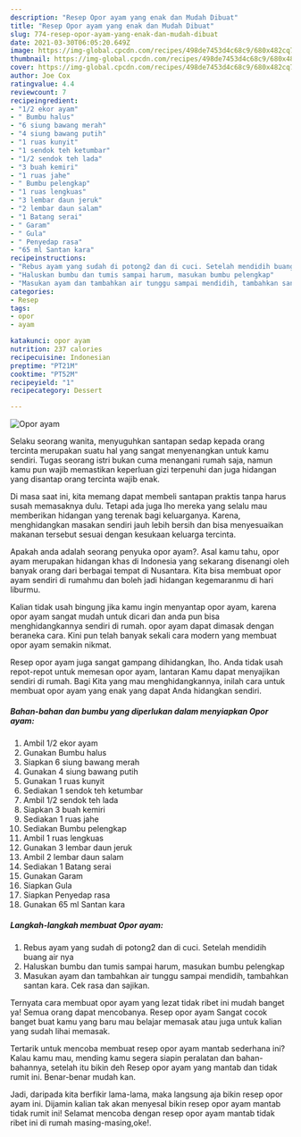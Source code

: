 ```yaml
---
description: "Resep Opor ayam yang enak dan Mudah Dibuat"
title: "Resep Opor ayam yang enak dan Mudah Dibuat"
slug: 774-resep-opor-ayam-yang-enak-dan-mudah-dibuat
date: 2021-03-30T06:05:20.649Z
image: https://img-global.cpcdn.com/recipes/498de7453d4c68c9/680x482cq70/opor-ayam-foto-resep-utama.jpg
thumbnail: https://img-global.cpcdn.com/recipes/498de7453d4c68c9/680x482cq70/opor-ayam-foto-resep-utama.jpg
cover: https://img-global.cpcdn.com/recipes/498de7453d4c68c9/680x482cq70/opor-ayam-foto-resep-utama.jpg
author: Joe Cox
ratingvalue: 4.4
reviewcount: 7
recipeingredient:
- "1/2 ekor ayam"
- " Bumbu halus"
- "6 siung bawang merah"
- "4 siung bawang putih"
- "1 ruas kunyit"
- "1 sendok teh ketumbar"
- "1/2 sendok teh lada"
- "3 buah kemiri"
- "1 ruas jahe"
- " Bumbu pelengkap"
- "1 ruas lengkuas"
- "3 lembar daun jeruk"
- "2 lembar daun salam"
- "1 Batang serai"
- " Garam"
- " Gula"
- " Penyedap rasa"
- "65 ml Santan kara"
recipeinstructions:
- "Rebus ayam yang sudah di potong2 dan di cuci. Setelah mendidih buang air nya"
- "Haluskan bumbu dan tumis sampai harum, masukan bumbu pelengkap"
- "Masukan ayam dan tambahkan air tunggu sampai mendidih, tambahkan santan kara. Cek rasa dan sajikan."
categories:
- Resep
tags:
- opor
- ayam

katakunci: opor ayam 
nutrition: 237 calories
recipecuisine: Indonesian
preptime: "PT21M"
cooktime: "PT52M"
recipeyield: "1"
recipecategory: Dessert

---
```



![Opor ayam](https://img-global.cpcdn.com/recipes/498de7453d4c68c9/680x482cq70/opor-ayam-foto-resep-utama.jpg)

Selaku seorang wanita, menyuguhkan santapan sedap kepada orang tercinta merupakan suatu hal yang sangat menyenangkan untuk kamu sendiri. Tugas seorang istri bukan cuma menangani rumah saja, namun kamu pun wajib memastikan keperluan gizi terpenuhi dan juga hidangan yang disantap orang tercinta wajib enak.

Di masa  saat ini, kita memang dapat membeli santapan praktis tanpa harus susah memasaknya dulu. Tetapi ada juga lho mereka yang selalu mau memberikan hidangan yang terenak bagi keluarganya. Karena, menghidangkan masakan sendiri jauh lebih bersih dan bisa menyesuaikan makanan tersebut sesuai dengan kesukaan keluarga tercinta. 



Apakah anda adalah seorang penyuka opor ayam?. Asal kamu tahu, opor ayam merupakan hidangan khas di Indonesia yang sekarang disenangi oleh banyak orang dari berbagai tempat di Nusantara. Kita bisa membuat opor ayam sendiri di rumahmu dan boleh jadi hidangan kegemaranmu di hari liburmu.

Kalian tidak usah bingung jika kamu ingin menyantap opor ayam, karena opor ayam sangat mudah untuk dicari dan anda pun bisa menghidangkannya sendiri di rumah. opor ayam dapat dimasak dengan beraneka cara. Kini pun telah banyak sekali cara modern yang membuat opor ayam semakin nikmat.

Resep opor ayam juga sangat gampang dihidangkan, lho. Anda tidak usah repot-repot untuk memesan opor ayam, lantaran Kamu dapat menyajikan sendiri di rumah. Bagi Kita yang mau menghidangkannya, inilah cara untuk membuat opor ayam yang enak yang dapat Anda hidangkan sendiri.

<!--inarticleads1-->

##### Bahan-bahan dan bumbu yang diperlukan dalam menyiapkan Opor ayam:

1. Ambil 1/2 ekor ayam
1. Gunakan  Bumbu halus
1. Siapkan 6 siung bawang merah
1. Gunakan 4 siung bawang putih
1. Gunakan 1 ruas kunyit
1. Sediakan 1 sendok teh ketumbar
1. Ambil 1/2 sendok teh lada
1. Siapkan 3 buah kemiri
1. Sediakan 1 ruas jahe
1. Sediakan  Bumbu pelengkap
1. Ambil 1 ruas lengkuas
1. Gunakan 3 lembar daun jeruk
1. Ambil 2 lembar daun salam
1. Sediakan 1 Batang serai
1. Gunakan  Garam
1. Siapkan  Gula
1. Siapkan  Penyedap rasa
1. Gunakan 65 ml Santan kara




<!--inarticleads2-->

##### Langkah-langkah membuat Opor ayam:

1. Rebus ayam yang sudah di potong2 dan di cuci. Setelah mendidih buang air nya
1. Haluskan bumbu dan tumis sampai harum, masukan bumbu pelengkap
1. Masukan ayam dan tambahkan air tunggu sampai mendidih, tambahkan santan kara. Cek rasa dan sajikan.




Ternyata cara membuat opor ayam yang lezat tidak ribet ini mudah banget ya! Semua orang dapat mencobanya. Resep opor ayam Sangat cocok banget buat kamu yang baru mau belajar memasak atau juga untuk kalian yang sudah lihai memasak.

Tertarik untuk mencoba membuat resep opor ayam mantab sederhana ini? Kalau kamu mau, mending kamu segera siapin peralatan dan bahan-bahannya, setelah itu bikin deh Resep opor ayam yang mantab dan tidak rumit ini. Benar-benar mudah kan. 

Jadi, daripada kita berfikir lama-lama, maka langsung aja bikin resep opor ayam ini. Dijamin kalian tak akan menyesal bikin resep opor ayam mantab tidak rumit ini! Selamat mencoba dengan resep opor ayam mantab tidak ribet ini di rumah masing-masing,oke!.


